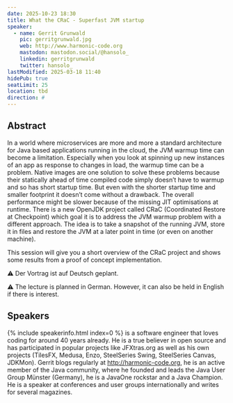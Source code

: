 ```yaml
---
date: 2025-10-23 18:30
title: What the CRaC - Superfast JVM startup
speaker:
  - name: Gerrit Grunwald
    pic: gerritgrunwald.jpg
    web: http://www.harmonic-code.org
    mastodon: mastodon.social/@hansolo_
    linkedin: gerritgrunwald
    twitter: hansolo_
lastModified: 2025-03-18 11:40
hidePub: true
seatLimit: 25
location: tbd
direction: #
---
```


## Abstract

In a world where microservices are more and more a standard architecture for Java based applications running in the cloud, the JVM warmup time can become a limitation. Especially when you look at spinning up new instances of an app as response to changes in load, the warmup time can be a problem. Native images are one solution to solve these problems because their statically ahead of time compiled code simply doesn’t have to warmup and so has short startup time. But even with the shorter startup time and smaller footprint it doesn’t come without a drawback. The overall performance might be slower because of the missing JIT optimisations at runtime. There is a new OpenJDK project called CRaC (Coordinated Restore at Checkpoint) which goal it is to address the JVM warmup problem with a different approach. The idea is to take a snapshot of the running JVM, store it in files and restore the JVM at a later point in time (or even on another machine).

This session will give you a short overview of the CRaC project and shows some results from a proof of concept implementation.

⚠️ Der Vortrag ist auf Deutsch geplant. 

⚠️ The lecture is planned in German. However, it can also be held in English if there is interest.


## Speakers

{% include speakerinfo.html index=0 %} is a software engineer that loves coding for around 40 years already. He is a true believer in open source and has participated in popular projects like JFXtras.org as well as his own projects (TilesFX, Medusa, Enzo, SteelSeries Swing, SteelSeries Canvas, JDKMon).
Gerrit blogs regularly at http://harmonic-code.org, he is an active member of the Java community, where he founded and leads the Java User Group Münster (Germany), he is a JavaOne rockstar and a Java Champion. He is a speaker at conferences and user groups internationally and writes for several magazines.

